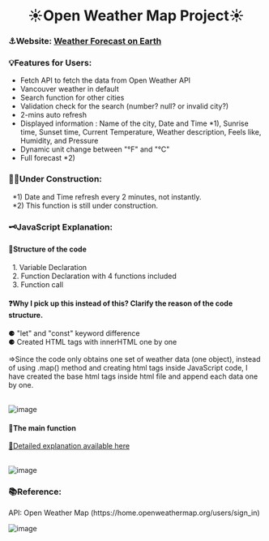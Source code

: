 <h1 align="center">☀️Open Weather Map Project☀️</h1>
<h3 align="left">⚓Website: <a href = "https://yuki-m.ciccc.tech/">Weather Forecast on Earth</a></h3>
<h3 align="left">💡Features for Users:</h3>

- Fetch API to fetch the data from Open Weather API
- Vancouver weather in default
- Search function for other cities
- Validation check for the search (number? null? or invalid city?)
- 2-mins auto refresh
- Displayed information : Name of the city, Date and Time *1), Sunrise time, Sunset time, Current Temperature, Weather description, Feels like, Humidity, and Pressure
- Dynamic unit change between "°F" and "°C"
- Full forecast *2)

<h3 align="left">🙇‍♀️Under Construction:</h3>
  &nbsp&nbsp*1) Date and Time refresh every 2 minutes, not instantly.<br>
  &nbsp&nbsp*2) This function is still under construction.

<h3 align="left">🗝️JavaScript Explanation:</h3>
  <h4>🧱Structure of the code</h4>
  &nbsp&nbsp1. Variable Declaration<br>
  &nbsp&nbsp2. Function Declaration with 4 functions included<br>
  &nbsp&nbsp3. Function call <br>

  <h4>❓Why I pick up this instead of this? Clarify the reason of the code structure.</h4>
  ⚈ "let" and "const" keyword difference<br>
  ⚈ Created HTML tags with innerHTML one by one<br><br>
     ⇒Since the code only obtains one set of weather data (one object), instead of using .map() method and creating html tags inside JavaScript code,
      I have created the base html tags inside html file and append each data one by one.<br><br>
  
  ![image](https://user-images.githubusercontent.com/76931326/111812215-222fe180-8895-11eb-99cc-8bb6454c12fd.png)
  
<h4>🏴󠁵󠁳󠁭󠁥󠁿The main function</h4>
<a href ="https://github.com/YukiRamu/WMAD-Open-Weather-Map-Project/blob/master/Midterm_Note.pdf" target = "_blank">🔗Detailed explanation available here</a>
<br><br>


![image](https://user-images.githubusercontent.com/76931326/111107931-0f27b500-8515-11eb-9800-4e3d0e5a9cda.png)

<h3 align="left">📚Reference:</h3>
<p align="left">API: Open Weather Map (https://home.openweathermap.org/users/sign_in)</p>

![image](https://user-images.githubusercontent.com/76931326/110907174-dc39b300-82c1-11eb-85d7-27464cf5c7e5.png)

